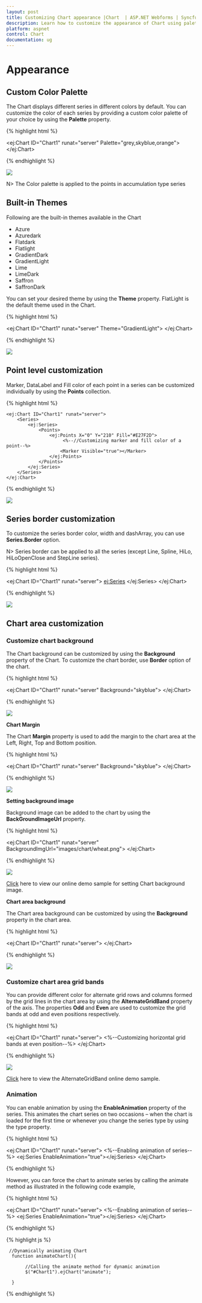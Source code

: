 ```yaml
---
layout: post
title: Customizing Chart appearance |Chart  | ASP.NET Webforms | Syncfusion
description: Learn how to customize the appearance of Chart using palettes, themes, color, background and animation. 
platform: aspnet
control: Chart
documentation: ug
---
```


# Appearance

## Custom Color Palette

The Chart displays different series in different colors by default. You can customize the color of each series by providing a custom color palette of your choice by using the **Palette** property. 

{% highlight html %}

  <ej:Chart ID="Chart1" runat="server" Palette="grey,skyblue,orange">
  </ej:Chart>

{% endhighlight %}


![](Appearance_images/Appearance_img1.png)


N> The Color palette is applied to the points in accumulation type series

## Built-in Themes

Following are the built-in themes available in the Chart

* Azure
* Azuredark
* Flatdark
* Flatlight
* GradientDark
* GradientLight
* Lime
* LimeDark
* Saffron
* SaffronDark

You can set your desired theme by using the **Theme** property. FlatLight is the default theme used in the Chart.

{% highlight html %}

  <ej:Chart ID="Chart1" runat="server" Theme="GradientLight">
  </ej:Chart>


{% endhighlight %}

![](Appearance_images/Appearance_img2.png)


## Point level customization

Marker, DataLabel and Fill color of each point in a series can be customized individually by using the **Points** collection.

{% highlight html %}

    <ej:Chart ID="Chart1" runat="server">
        <Series>
            <ej:Series>
                <Points>
                    <ej:Points X="0" Y="210" Fill="#E27F2D">
                         <%--//Customizing marker and fill color of a point--%>
                        <Marker Visible="true"></Marker>
                    </ej:Points>
                </Points>
            </ej:Series>
        </Series>
    </ej:Chart>

{% endhighlight %}

![](Appearance_images/Appearance_img3.png)


## Series border customization

To customize the series border color, width and dashArray, you can use **Series.Border** option. 

N> Series border can be applied to all the series (except Line, Spline, HiLo, HiLoOpenClose and StepLine series).

{% highlight html %}

<ej:Chart ID="Chart1" runat="server">
    <Series>
        <ej:Series>
            <Border Color="blue" Width="2" DashArray="5,3" /> 
        </ej:Series>
    </Series>
</ej:Chart>

{% endhighlight %}

![](Appearance_images/Appearance_img4.png)


## Chart area customization

### Customize chart background

The Chart background can be customized by using the **Background** property of the Chart. To customize the chart border, use **Border** option of the chart. 

{% highlight html %}

 <ej:Chart ID="Chart1" runat="server" Background="skyblue">
   <ChartBorder Color="#FF0000" Width="2" Opacity="0.35" />
 </ej:Chart>


{% endhighlight %} 

![](Appearance_images/Appearance_img5.png)


**Chart Margin**

The Chart **Margin** property is used to add the margin to the chart area at the Left, Right, Top and Bottom position.

{% highlight html %}

<ej:Chart ID="Chart1" runat="server" Background="skyblue">
   <Margin Left="40" Right="40" Top="40" Bottom="40" />
</ej:Chart>


{% endhighlight %} 

![](Appearance_images/Appearance_img6.png)


**Setting background image**

Background image can be added to the chart by using the **BackGroundImageUrl** property.

{% highlight html %}

<ej:Chart ID="Chart1" runat="server" BackgroundImgUrl="images/chart/wheat.png">
</ej:Chart>


{% endhighlight %} 

![](Appearance_images/Appearance_img7.png)


[Click](http://asp.syncfusion.com/demos/web/chart/tooltiptemplate.aspx) here to view our online demo sample for setting Chart background image.


**Chart area background**

The Chart area background can be customized by using the **Background** property in the chart area. 

{% highlight html %}

<ej:Chart ID="Chart1" runat="server">
    <ChartArea Background="skyblue"></ChartArea>
</ej:Chart>

{% endhighlight %} 

![](Appearance_images/Appearance_img8.png)


### Customize chart area grid bands

You can provide different color for alternate grid rows and columns formed by the grid lines in the chart area by using the **AlternateGridBand** property of the axis. The properties **Odd** and **Even** are used to customize the grid bands at odd and even positions respectively. 

{% highlight html %}

<ej:Chart ID="Chart1" runat="server">
    <PrimaryYAxis>
        <AlternateGridBand>
            <%--Customizing horizontal grid bands at even position--%>
            <Even Fill="#A7A9AB" Opacity="0.1" />
        </AlternateGridBand>
    </PrimaryYAxis>
</ej:Chart>

{% endhighlight %} 

![](Appearance_images/Appearance_img9.png)

[Click](http://asp.syncfusion.com/demos/web/chart/alternategridband.aspx) here to view the AlternateGridBand online demo sample.


### Animation

You can enable animation by using the **EnableAnimation** property of the series. This animates the chart series on two occasions – when the chart is loaded for the first time or whenever you change the series type by using the type property.

{% highlight html %}

<ej:Chart ID="Chart1" runat="server">
   <Series>
       <%--Enabling animation of series--%>
       <ej:Series EnableAnimation="true"></ej:Series>
   </Series>
</ej:Chart>

{% endhighlight %}

However, you can force the chart to animate series by calling the animate method as illustrated in the following code example,


{% highlight html %}

<ej:Chart ID="Chart1" runat="server">
   <Series>
       <%--Enabling animation of series--%>
       <ej:Series EnableAnimation="true"></ej:Series>
   </Series>
</ej:Chart>

{% endhighlight %}


{% highlight js %}

     //Dynamically animating Chart
      function animateChart(){

           //Calling the animate method for dynamic animation
           $("#Chart1").ejChart("animate");      
        
      }


{% endhighlight %}